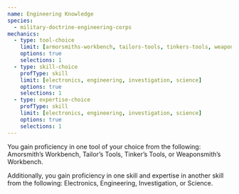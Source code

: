 ```yaml
---
name: Engineering Knowledge
species:
  - military-doctrine-engineering-corps
mechanics:
  - type: tool-choice
    limit: [armorsmiths-workbench, tailors-tools, tinkers-tools, weaponsmiths-workbench]
    options: true
    selections: 1
  - type: skill-choice
    profType: skill
    limit: [electronics, engineering, investigation, science]
    options: true
    selections: 1
  - type: expertise-choice
    profType: skill
    limit: [electronics, engineering, investigation, science]
    options: true
    selections: 1
---
```

You gain proficiency in one tool of your choice from the following: Amorsmith’s Workbench, Tailor’s Tools, Tinker’s
Tools, or Weaponsmith’s Workbench.

Additionally, you gain proficiency in one skill and expertise in another skill from the following: Electronics,
Engineering, Investigation, or Science.

